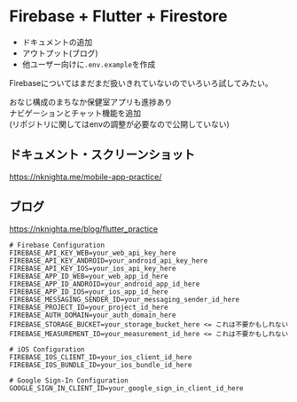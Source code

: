 # Firebase + Flutter + Firestore

- ドキュメントの追加
- アウトプット(ブログ)
- 他ユーザー向けに`.env.example`を作成

Firebaseについてはまだまだ扱いきれていないのでいろいろ試してみたい。

おなじ構成のまちなか保健室アプリも進捗あり   
ナビゲーションとチャット機能を追加   
(リポジトリに関してはenvの調整が必要なので公開していない)

## ドキュメント・スクリーンショット
https://nknighta.me/mobile-app-practice/

## ブログ
https://nknighta.me/blog/flutter_practice

```.env.example
# Firebase Configuration
FIREBASE_API_KEY_WEB=your_web_api_key_here
FIREBASE_API_KEY_ANDROID=your_android_api_key_here
FIREBASE_API_KEY_IOS=your_ios_api_key_here
FIREBASE_APP_ID_WEB=your_web_app_id_here
FIREBASE_APP_ID_ANDROID=your_android_app_id_here
FIREBASE_APP_ID_IOS=your_ios_app_id_here
FIREBASE_MESSAGING_SENDER_ID=your_messaging_sender_id_here
FIREBASE_PROJECT_ID=your_project_id_here
FIREBASE_AUTH_DOMAIN=your_auth_domain_here
FIREBASE_STORAGE_BUCKET=your_storage_bucket_here <= これは不要かもしれない
FIREBASE_MEASUREMENT_ID=your_measurement_id_here <= これは不要かもしれない

# iOS Configuration
FIREBASE_IOS_CLIENT_ID=your_ios_client_id_here
FIREBASE_IOS_BUNDLE_ID=your_ios_bundle_id_here

# Google Sign-In Configuration
GOOGLE_SIGN_IN_CLIENT_ID=your_google_sign_in_client_id_here
```